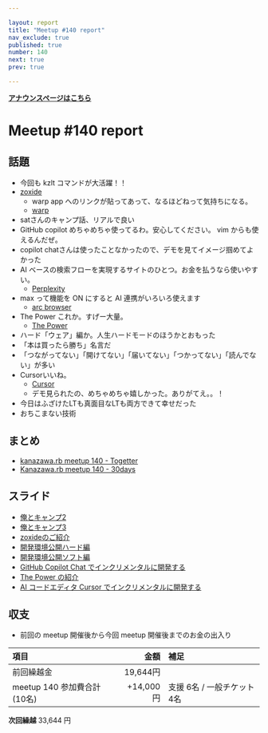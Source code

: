 ```yaml
---

layout: report
title: "Meetup #140 report"
nav_exclude: true
published: true
number: 140
next: true
prev: true

---
```


<div style="text-align: left;"><a href="/140"><strong>アナウンスページはこちら</strong></a></div>

# Meetup #140 report

## 話題

* 今回も kzlt コマンドが大活躍！！
* [zoxide](https://github.com/ajeetdsouza/zoxide)
  + warp app へのリンクが貼ってあって、なるほどねって気持ちになる。
  + [warp](https://www.warp.dev/)
* satさんのキャンプ話、リアルで良い
* GitHub copilot めちゃめちゃ使ってるわ。安心してください。 vim からも使えるんだぜ。
* copilot chatさんは使ったことなかったので、デモを見てイメージ掴めてよかった
* AI ベースの検索フローを実現するサイトのひとつ。お金を払うなら使いやすい。
  + [Perplexity](https://www.perplexity.ai/)
* max って機能を ON にすると AI 連携がいろいろ使えます
  + [arc browser](https://arc.net/)
* The Power これか。すげー大量。
  + [The Power](https://github.com/gm3dmo/the-power)
* ハード「ウェア」編か。人生ハードモードのほうかとおもった
* 「本は買ったら勝ち」名言だ
* 「つながってない」「開けてない」「届いてない」「つかってない」「読んでない」が多い
* Cursorいいね。
  + [Cursor](https://cursor.sh/)
  + デモ見られたの、めちゃめちゃ嬉しかった。ありがてえ。。！
* 今日はふざけたLTも真面目なLTも両方できて幸せだった
* おちこまない技術

## まとめ

* [kanazawa.rb meetup 140 - Togetter](https://togetter.com/li/2354691)
* [Kanazawa.rb meetup 140 - 30days](https://30d.jp/kzrb/128)

## スライド

* [俺とキャンプ2](https://speakerdeck.com/sat/an-tokiyanpu2)
* [俺とキャンプ3](https://speakerdeck.com/sat/an-tokiyanpu3)
* [zoxideのご紹介](https://speakerdeck.com/takayukiatkwsk/zoxidenogoshao-jie)
* [開発環境公開ハード編](https://speakerdeck.com/cottondesu/development-environment-public-hardware-version)
* [開発環境公開ソフト編](https://speakerdeck.com/cottondesu/development-environment-public-software-edition)
* [GitHub Copilot Chat でインクリメンタルに開発する](https://docs.google.com/presentation/d/1oPe_8cwxJSFRupcMRMAGyDEQHcu_vqK8v3CMzflkzvM/edit#slide=id.p)
* [The Power の紹介](https://docs.google.com/presentation/d/1EndlaZyelBMSFVisHgnc6E_ob1zy3V-vpZObh3-Zfg8/edit?usp=sharing)
* [AI コードエディタ Cursor でインクリメンタルに開発する](https://docs.google.com/presentation/d/1jp_T6oti_qAGB1zsNW51i4ihizO_jYUgSvpjOHlNk1k/edit?usp=sharing)

## 収支

* 前回の meetup 開催後から今回 meetup 開催後までのお金の出入り

| 項目                    |       金額 | 補足                |
|:----------------------|---------:|:------------------|
| 前回繰越金                 |  19,644円 |                   |
| meetup 140 参加費合計(10名) | +14,000円 | 支援 6名 / 一般チケット 4名 |

**次回繰越**  33,644 円
